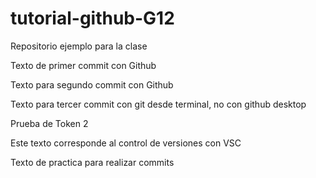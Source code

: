 # tutorial-github-G12
Repositorio ejemplo para la clase

Texto de primer commit con Github

Texto para segundo commit con Github

Texto para tercer commit con git desde terminal, no con github desktop

Prueba de Token 2

Este texto corresponde al control de versiones con VSC

Texto de practica para realizar commits
